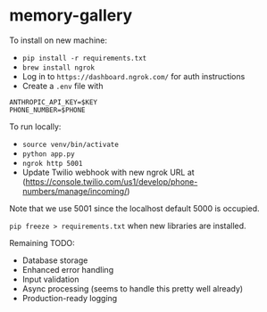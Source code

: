 # memory-gallery

To install on new machine:
- `pip install -r requirements.txt`
- `brew install ngrok`
- Log in to `https://dashboard.ngrok.com/` for auth instructions
- Create a `.env` file with 
```
ANTHROPIC_API_KEY=$KEY
PHONE_NUMBER=$PHONE
```

To run locally: 
- `source venv/bin/activate`
- `python app.py`
- `ngrok http 5001`
- Update Twilio webhook with new ngrok URL at (https://console.twilio.com/us1/develop/phone-numbers/manage/incoming/)

Note that we use 5001 since the localhost default 5000 is occupied.

`pip freeze > requirements.txt` when new libraries are installed.

Remaining TODO:
- Database storage
- Enhanced error handling
- Input validation
- Async processing (seems to handle this pretty well already)
- Production-ready logging